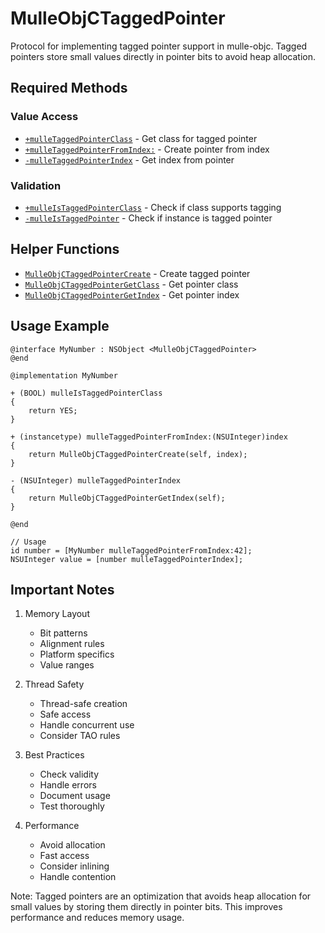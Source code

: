 # MulleObjCTaggedPointer

Protocol for implementing tagged pointer support in mulle-objc. Tagged pointers store small values directly in pointer bits to avoid heap allocation.

## Required Methods

### Value Access
- [`+mulleTaggedPointerClass`](https://www.perplexity.ai/search?q=Please+create+some+detailed+API+documentation+for+the+method+mulleTaggedPointerClass+of+MulleObjCTaggedPointer+of+the+MulleObjC+project+https://github.com/mulle-objc/MulleObjC.+You+will+find+source+code+probably+at+https://raw.githubusercontent.com/mulle-objc/MulleObjC/refs/heads/master/src/protocol/MulleObjCTaggedPointer.m+and+the+header+at+https://raw.githubusercontent.com/mulle-objc/MulleObjC/refs/heads/master/src/protocol/MulleObjCTaggedPointer.h+and+there+may+also+be+tests+for+it+in+the+test/+folder) - Get class for tagged pointer
- [`+mulleTaggedPointerFromIndex:`](https://www.perplexity.ai/search?q=Please+create+some+detailed+API+documentation+for+the+method+mulleTaggedPointerFromIndex+of+MulleObjCTaggedPointer+of+the+MulleObjC+project+https://github.com/mulle-objc/MulleObjC.+You+will+find+source+code+probably+at+https://raw.githubusercontent.com/mulle-objc/MulleObjC/refs/heads/master/src/protocol/MulleObjCTaggedPointer.m+and+the+header+at+https://raw.githubusercontent.com/mulle-objc/MulleObjC/refs/heads/master/src/protocol/MulleObjCTaggedPointer.h+and+there+may+also+be+tests+for+it+in+the+test/+folder) - Create pointer from index
- [`-mulleTaggedPointerIndex`](https://www.perplexity.ai/search?q=Please+create+some+detailed+API+documentation+for+the+method+mulleTaggedPointerIndex+of+MulleObjCTaggedPointer+of+the+MulleObjC+project+https://github.com/mulle-objc/MulleObjC.+You+will+find+source+code+probably+at+https://raw.githubusercontent.com/mulle-objc/MulleObjC/refs/heads/master/src/protocol/MulleObjCTaggedPointer.m+and+the+header+at+https://raw.githubusercontent.com/mulle-objc/MulleObjC/refs/heads/master/src/protocol/MulleObjCTaggedPointer.h+and+there+may+also+be+tests+for+it+in+the+test/+folder) - Get index from pointer

### Validation
- [`+mulleIsTaggedPointerClass`](https://www.perplexity.ai/search?q=Please+create+some+detailed+API+documentation+for+the+method+mulleIsTaggedPointerClass+of+MulleObjCTaggedPointer+of+the+MulleObjC+project+https://github.com/mulle-objc/MulleObjC.+You+will+find+source+code+probably+at+https://raw.githubusercontent.com/mulle-objc/MulleObjC/refs/heads/master/src/protocol/MulleObjCTaggedPointer.m+and+the+header+at+https://raw.githubusercontent.com/mulle-objc/MulleObjC/refs/heads/master/src/protocol/MulleObjCTaggedPointer.h+and+there+may+also+be+tests+for+it+in+the+test/+folder) - Check if class supports tagging
- [`-mulleIsTaggedPointer`](https://www.perplexity.ai/search?q=Please+create+some+detailed+API+documentation+for+the+method+mulleIsTaggedPointer+of+MulleObjCTaggedPointer+of+the+MulleObjC+project+https://github.com/mulle-objc/MulleObjC.+You+will+find+source+code+probably+at+https://raw.githubusercontent.com/mulle-objc/MulleObjC/refs/heads/master/src/protocol/MulleObjCTaggedPointer.m+and+the+header+at+https://raw.githubusercontent.com/mulle-objc/MulleObjC/refs/heads/master/src/protocol/MulleObjCTaggedPointer.h+and+there+may+also+be+tests+for+it+in+the+test/+folder) - Check if instance is tagged pointer

## Helper Functions

- [`MulleObjCTaggedPointerCreate`](https://www.perplexity.ai/search?q=Please+create+some+detailed+API+documentation+for+the+function+MulleObjCTaggedPointerCreate+of+the+MulleObjC+project+https://github.com/mulle-objc/MulleObjC.+You+will+find+source+code+probably+at+https://raw.githubusercontent.com/mulle-objc/MulleObjC/refs/heads/master/src/protocol/MulleObjCTaggedPointer.m+and+the+header+at+https://raw.githubusercontent.com/mulle-objc/MulleObjC/refs/heads/master/src/protocol/MulleObjCTaggedPointer.h+and+there+may+also+be+tests+for+it+in+the+test/+folder) - Create tagged pointer
- [`MulleObjCTaggedPointerGetClass`](https://www.perplexity.ai/search?q=Please+create+some+detailed+API+documentation+for+the+function+MulleObjCTaggedPointerGetClass+of+the+MulleObjC+project+https://github.com/mulle-objc/MulleObjC.+You+will+find+source+code+probably+at+https://raw.githubusercontent.com/mulle-objc/MulleObjC/refs/heads/master/src/protocol/MulleObjCTaggedPointer.m+and+the+header+at+https://raw.githubusercontent.com/mulle-objc/MulleObjC/refs/heads/master/src/protocol/MulleObjCTaggedPointer.h+and+there+may+also+be+tests+for+it+in+the+test/+folder) - Get pointer class
- [`MulleObjCTaggedPointerGetIndex`](https://www.perplexity.ai/search?q=Please+create+some+detailed+API+documentation+for+the+function+MulleObjCTaggedPointerGetIndex+of+the+MulleObjC+project+https://github.com/mulle-objc/MulleObjC.+You+will+find+source+code+probably+at+https://raw.githubusercontent.com/mulle-objc/MulleObjC/refs/heads/master/src/protocol/MulleObjCTaggedPointer.m+and+the+header+at+https://raw.githubusercontent.com/mulle-objc/MulleObjC/refs/heads/master/src/protocol/MulleObjCTaggedPointer.h+and+there+may+also+be+tests+for+it+in+the+test/+folder) - Get pointer index

## Usage Example

```objc
@interface MyNumber : NSObject <MulleObjCTaggedPointer>
@end

@implementation MyNumber

+ (BOOL) mulleIsTaggedPointerClass
{
    return YES;
}

+ (instancetype) mulleTaggedPointerFromIndex:(NSUInteger)index
{
    return MulleObjCTaggedPointerCreate(self, index);
}

- (NSUInteger) mulleTaggedPointerIndex
{
    return MulleObjCTaggedPointerGetIndex(self);
}

@end

// Usage
id number = [MyNumber mulleTaggedPointerFromIndex:42];
NSUInteger value = [number mulleTaggedPointerIndex];
```

## Important Notes

1. Memory Layout
   - Bit patterns
   - Alignment rules
   - Platform specifics
   - Value ranges

2. Thread Safety
   - Thread-safe creation
   - Safe access
   - Handle concurrent use
   - Consider TAO rules

3. Best Practices
   - Check validity
   - Handle errors
   - Document usage
   - Test thoroughly

4. Performance
   - Avoid allocation
   - Fast access
   - Consider inlining
   - Handle contention

Note: Tagged pointers are an optimization that avoids heap allocation for small values by storing them directly in pointer bits. This improves performance and reduces memory usage.
